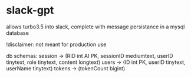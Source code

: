 # slack-gpt
allows turbo3.5 into slack, complete with message persistance in a mysql database

!disclaimer: not meant for production use

db schemas:
  session -> (RID int AI PK, sessionID mediumtext, userID tinytext, role tinytext, content longtext)
  users -> (ID int PK, userID tinytext, userName tinytext)
  tokens -> (tokenCount bigint)
